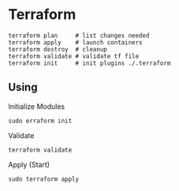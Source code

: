# Terraform

```
terraform plan     # list changes needed
terraform apply    # launch containers 
terraform destroy  # cleanup
terraform validate # validate tf file
terraform init     # init plugins ./.terraform
```

## Using

Initialize Modules
```
sudo erraform init
```

Validate
```
terraform validate
```

Apply (Start)
```
sudo terraform apply
```



